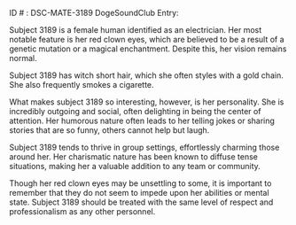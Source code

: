 ID # : DSC-MATE-3189
DogeSoundClub Entry: 

Subject 3189 is a female human identified as an electrician. Her most notable feature is her red clown eyes, which are believed to be a result of a genetic mutation or a magical enchantment. Despite this, her vision remains normal.

Subject 3189 has witch short hair, which she often styles with a gold chain. She also frequently smokes a cigarette.

What makes subject 3189 so interesting, however, is her personality. She is incredibly outgoing and social, often delighting in being the center of attention. Her humorous nature often leads to her telling jokes or sharing stories that are so funny, others cannot help but laugh.

Subject 3189 tends to thrive in group settings, effortlessly charming those around her. Her charismatic nature has been known to diffuse tense situations, making her a valuable addition to any team or community.

Though her red clown eyes may be unsettling to some, it is important to remember that they do not seem to impede upon her abilities or mental state. Subject 3189 should be treated with the same level of respect and professionalism as any other personnel.